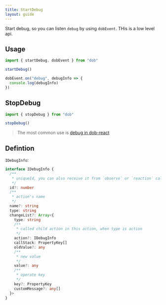```yaml
---
title: StartDebug
layout: guide
---
```


Start debug, so you can listen `debug` by using `dobEvent`. THis is a low level api.

## Usage

```javascript
import { startDebug, dobEvent } from "dob"

startDebug()

dobEvent.on("debug", debugInfo => {
  console.log(debugInfo)
})
```

## StopDebug

```javascript
import { stopDebug } from "dob"

stopDebug()
```

> The most common use is [debug in dob-react](./devtools.html)

## Defintion

`IDebugInfo`:

```typescript
interface IDebugInfo {
  /**
   * uniqueId, you can also receive it from `observe` or `reaction` callback first argument's field `debugId`
   */
  id?: number
  /**
   * action's name
   */
  name?: string
  type: string
  changeList?: Array<{
    type: string
    /**
     * called child action in this action, when type is action
     */
    action?: IDebugInfo
    callStack: PropertyKey[]
    oldValue?: any
    /**
     * new value
     */
    value?: any
    /**
     * operate key
     */
    key?: PropertyKey
    customMessage?: any[]
  }>
}
```